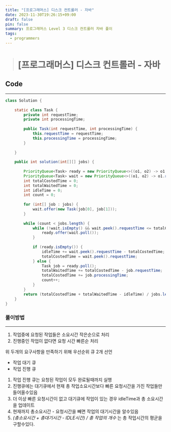 ```yaml
---
title: "[프로그래머스] 디스크 컨트롤러 - 자바"
date: 2023-11-30T19:26:15+09:00
draft: false
pin: false
summary: 프로그래머스 Level 3 디스크 컨트롤러 자바 풀이
tags:
  - programmers
---
```


> # [프로그래머스] 디스크 컨트롤러 - 자바

## Code
---

```java
class Solution {  
  
    static class Task {  
        private int requestTime;  
        private int processingTime;  
  
        public Task(int requestTime, int processingTime) {  
            this.requestTime = requestTime;  
            this.processingTime = processingTime;  
        }  
  
    }  
  
    public int solution(int[][] jobs) {  
  
        PriorityQueue<Task> ready = new PriorityQueue<>((o1, o2) -> o1.processingTime - o2.processingTime);  
        PriorityQueue<Task> wait = new PriorityQueue<>((o1, o2) -> o1.requestTime - o2.requestTime);  
        int totalCostedTime = 0;  
        int totalWaitedTime = 0;  
        int idleTime = 0;  
        int count = 0;  
  
        for (int[] job : jobs) {  
            wait.offer(new Task(job[0], job[1]));  
        }  
  
        while (count < jobs.length) {  
            while (!wait.isEmpty() && wait.peek().requestTime <= totalCostedTime) {  
                ready.offer(wait.poll());  
            }  
  
            if (ready.isEmpty()) {  
                idleTime += wait.peek().requestTime - totalCostedTime;  
                totalCostedTime = wait.peek().requestTime;  
            } else {  
                Task job = ready.poll();  
                totalWaitedTime += totalCostedTime - job.requestTime;  
                totalCostedTime += job.processingTime;  
                count++;  
            }  
        }  
        return (totalCostedTime + totalWaitedTime - idleTime) / jobs.length;  
    }  
}
```


### 풀이방법
---

1. 작업중에 요청된 작업들은 소요시간 작은순으로 처리
2.  진행중인 작업이 없다면 요청 시간 빠른순 처리

위 두개의 요구사항을 만족하기 위해 우선순위 큐 2개 선언
- 작업 대기 큐
- 작업 진행 큐

1. 작업 진행 큐는 요청된 작업이 모두 완료될때까지 실행
2. 진행큐에는 대기큐에서 현재 총 작업소요시간보다  빠른 요청시간을 가진 작업들만 들어올수있음
3. 더 이상 빠른 요청시간이 없고 대기큐에 작업이 있는 경우 idleTime과 총 소요시간을 업데이트
4. 현재까지 총소요시간 - 요청시간을 빼면 작업의 대기시간을 알수있음
5. _(총소요시간 + 총대기시간  - IDLE시간) / 총 작업의 개수_ 는 총 작업시간의 평균을 구할수있다.